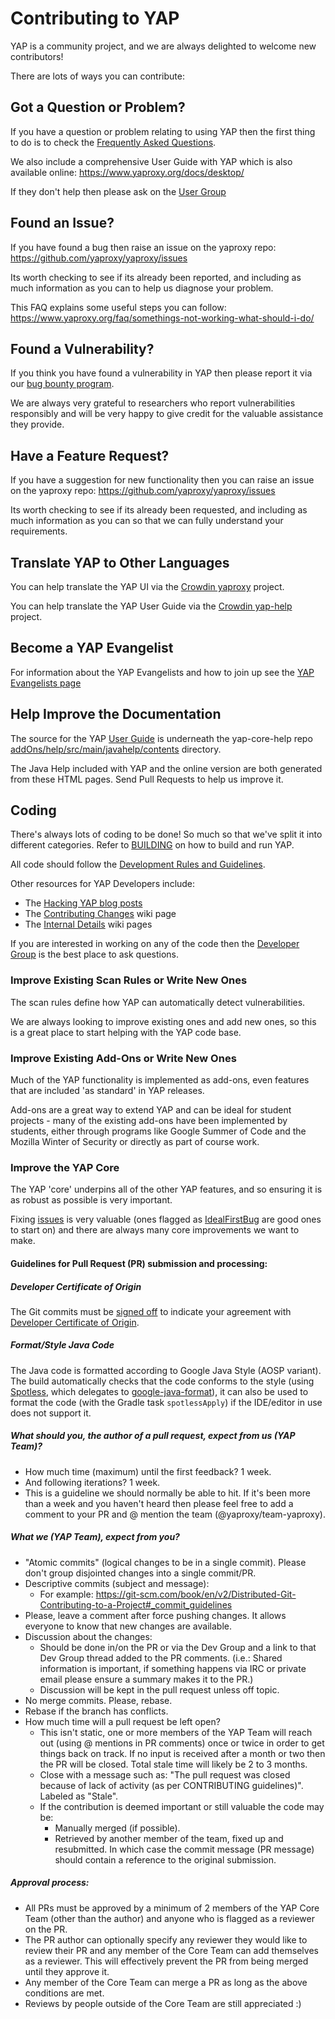 # Contributing to YAP
YAP is a community project, and we are always delighted to welcome new contributors!

There are lots of ways you can contribute:

## Got a Question or Problem?
If you have a question or problem relating to using YAP then the first thing to do is to check the [Frequently Asked Questions](https://www.yaproxy.org/faq/).

We also include a comprehensive User Guide with YAP which is also available online: https://www.yaproxy.org/docs/desktop/

If they don't help then please ask on the [User Group](https://groups.google.com/group/yaproxy-users)

## Found an Issue?
If you have found a bug then raise an issue on the yaproxy repo: https://github.com/yaproxy/yaproxy/issues

Its worth checking to see if its already been reported, and including as much information as you can to help us diagnose your problem.

This FAQ explains some useful steps you can follow: https://www.yaproxy.org/faq/somethings-not-working-what-should-i-do/

## Found a Vulnerability?
If you think you have found a vulnerability in YAP then please report it via our [bug bounty program](https://bugcrowd.com/owaspyap).

We are always very grateful to researchers who report vulnerabilities responsibly and will be very happy to give credit for the valuable assistance they provide.

## Have a Feature Request?
If you have a suggestion for new functionality then you can raise an issue on the yaproxy repo: https://github.com/yaproxy/yaproxy/issues

Its worth checking to see if its already been requested, and including as much information as you can so that we can fully understand your requirements.

## Translate YAP to Other Languages
You can help translate the YAP UI via the [Crowdin yaproxy](https://crowdin.com/project/yaproxy) project.

You can help translate the YAP User Guide via the [Crowdin yap-help](https://crowdin.com/project/yap-help) project.

## Become a YAP Evangelist
For information about the YAP Evangelists and how to join up see the [YAP Evangelists page](https://www.yaproxy.org/evangelists/)

## Help Improve the Documentation
The source for the YAP [User Guide](https://www.yaproxy.org/docs/desktop/) is underneath the yap-core-help repo [addOns/help/src/main/javahelp/contents](https://github.com/yaproxy/yap-core-help/tree/master/addOns/help/src/main/javahelp/contents) directory.

The Java Help included with YAP and the online version are both generated from these HTML pages. Send Pull Requests to help us improve it.

## Coding

There's always lots of coding to be done! So much so that we've split it into different categories.
Refer to [BUILDING] on how to build and run YAP.

All code should follow the [Development Rules and Guidelines](https://github.com/yaproxy/yaproxy/wiki/DevGuidelines).

Other resources for YAP Developers include:
* The [Hacking YAP blog posts](https://github.com/yaproxy/yaproxy/wiki/Development#Hacking_YAP)
* The [Contributing Changes](https://github.com/yaproxy/yaproxy/wiki/Contributing-Changes) wiki page
* The [Internal Details](https://github.com/yaproxy/yaproxy/wiki/InternalDetails) wiki pages

If you are interested in working on any of the code then the [Developer Group](https://groups.google.com/group/yaproxy-develop) is the best place to ask questions.

### Improve Existing Scan Rules or Write New Ones
The scan rules define how YAP can automatically detect vulnerabilities.

We are always looking to improve existing ones and add new ones, so this is a great place to start helping with the YAP code base.

### Improve Existing Add-Ons or Write New Ones
Much of the YAP functionality is implemented as add-ons, even features that are included 'as standard' in YAP releases.

Add-ons are a great way to extend YAP and can be ideal for student projects - many of the existing add-ons have been implemented by students, either through programs like Google Summer of Code and the Mozilla Winter of Security or directly as part of course work.

### Improve the YAP Core
The YAP 'core' underpins all of the other YAP features, and so ensuring it is as robust as possible is very important.

Fixing [issues](https://github.com/yaproxy/yaproxy/issues) is very valuable (ones flagged as [IdealFirstBug](https://github.com/yaproxy/yaproxy/issues?q=is%3Aopen+is%3Aissue+label%3AIdealFirstBug) are good ones to start on) and there are always many core improvements we want to make.

#### Guidelines for Pull Request (PR) submission and processing:

##### Developer Certificate of Origin

The Git commits must be [signed off] to indicate your agreement with [Developer Certificate of Origin].

##### Format/Style Java Code

The Java code is formatted according to Google Java Style (AOSP variant). The build automatically checks
that the code conforms to the style (using [Spotless], which delegates to [google-java-format]), it can
also be used to format the code (with the Gradle task `spotlessApply`) if the IDE/editor in use
does not support it.

##### What should you, the author of a pull request, expect from us (YAP Team)?
* How much time (maximum) until the first feedback? 1 week.
* And following iterations? 1 week.
* This is a guideline we should normally be able to hit. If it's been more than a week and you haven't heard then please feel free to add a comment to your PR and @ mention the team (@yaproxy/team-yaproxy).

##### What we (YAP Team), expect from you?
  * "Atomic commits" (logical changes to be in a single commit). Please don't group disjointed changes into a single commit/PR.
  * Descriptive commits (subject and message):
    * For example: https://git-scm.com/book/en/v2/Distributed-Git-Contributing-to-a-Project#_commit_guidelines
  * Please, leave a comment after force pushing changes. It allows everyone to know that new changes are available.
  * Discussion about the changes:
    * Should be done in/on the PR or via the Dev Group and a link to that Dev Group thread added to the PR comments. (i.e.: Shared information is important, if something happens via IRC or private email please ensure a summary makes it to the PR.)
    * Discussion will be kept in the pull request unless off topic.
  * No merge commits. Please, rebase.
  * Rebase if the branch has conflicts.
  * How much time will a pull request be left open?
    * This isn't static, one or more members of the YAP Team will reach out (using @ mentions in PR comments) once or twice in order to get things back on track. If no input is received after a month or two then the PR will be closed. Total stale time will likely be 2 to 3 months.
    * Close with a message such as: "The pull request was closed because of lack of activity (as per CONTRIBUTING guidelines)". Labeled as "Stale".
    * If the contribution is deemed important or still valuable the code may be:
      * Manually merged (if possible).
      * Retrieved by another member of the team, fixed up and resubmitted. In which case the commit message (PR message) should contain a reference to the original submission.

##### Approval process:
* All PRs must be approved by a minimum of 2 members of the YAP Core Team (other than the author) and anyone who is flagged as a reviewer on the PR.
* The PR author can optionally specify any reviewer they would like to review their PR and any member of the Core Team can add themselves as a reviewer. This will effectively prevent the PR from being merged until they approve it.
* Any member of the Core Team can merge a PR as long as the above conditions are met.
* Reviews by people outside of the Core Team are still appreciated :)

[BUILDING]: BUILDING.md
[signed off]: https://git-scm.com/docs/git-commit#Documentation/git-commit.txt--s
[Developer Certificate of Origin]: https://developercertificate.org/
[Spotless]: https://github.com/diffplug/spotless
[google-java-format]: https://github.com/google/google-java-format

